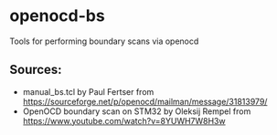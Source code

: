 # openocd-bs

Tools for performing boundary scans via openocd

## Sources:
* manual_bs.tcl by Paul Fertser from https://sourceforge.net/p/openocd/mailman/message/31813979/
* OpenOCD boundary scan on STM32 by Oleksij Rempel from https://www.youtube.com/watch?v=8YUWH7W8H3w

